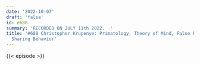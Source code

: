 ```yaml
---
date: '2022-10-07'
draft: 'false'
id: e688
summary: 'RECORDED ON JULY 11th 2022.  '
title: '#688 Christopher Krupenye: Primatology, Theory of Mind, False Beliefs, and
  Sharing Behavior'
---
```

{{< episode >}}
